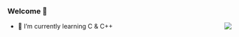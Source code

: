 ### Welcome 👋
<img align="right" src="https://github-readme-stats.vercel.app/api?username=ellen2015&show_icons=true&icon_color=CE1D2D&text_color=718096&bg_color=ffffff&hide_title=true" />

<!--
**ellen2015/ellen2015** is a ✨ _special_ ✨ repository because its `README.md` (this file) appears on your GitHub profile.

Here are some ideas to get you started:


- 👯 I’m looking to collaborate on ...
- 🤔 I’m looking for help with ...
- 💬 Ask me about ...
- 📫 How to reach me: ...
- 😄 Pronouns: ...
- ⚡ Fun fact: ...
-->

- 🌱 I’m currently learning C & C++
